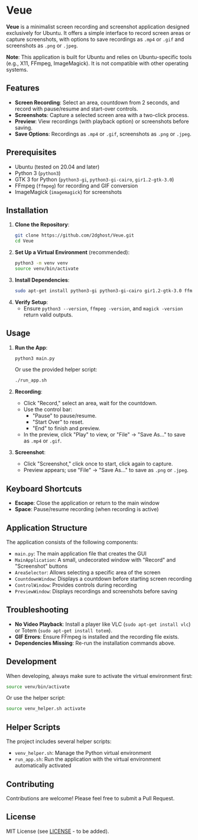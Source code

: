 # Veue

**Veue** is a minimalist screen recording and screenshot application designed exclusively for Ubuntu. It offers a simple interface to record screen areas or capture screenshots, with options to save recordings as `.mp4` or `.gif` and screenshots as `.png` or `.jpeg`.

**Note**: This application is built for Ubuntu and relies on Ubuntu-specific tools (e.g., X11, FFmpeg, ImageMagick). It is not compatible with other operating systems.

## Features
- **Screen Recording**: Select an area, countdown from 2 seconds, and record with pause/resume and start-over controls.
- **Screenshots**: Capture a selected screen area with a two-click process.
- **Preview**: View recordings (with playback option) or screenshots before saving.
- **Save Options**: Recordings as `.mp4` or `.gif`, screenshots as `.png` or `.jpeg`.

## Prerequisites
- Ubuntu (tested on 20.04 and later)
- Python 3 (`python3`)
- GTK 3 for Python (`python3-gi`, `python3-gi-cairo`, `gir1.2-gtk-3.0`)
- FFmpeg (`ffmpeg`) for recording and GIF conversion
- ImageMagick (`imagemagick`) for screenshots

## Installation
1. **Clone the Repository**:
   ```bash
   git clone https://github.com/2dghost/Veue.git
   cd Veue
   ```
2. **Set Up a Virtual Environment** (recommended):
   ```bash
   python3 -m venv venv
   source venv/bin/activate
   ```
3. **Install Dependencies**:
   ```bash
   sudo apt-get install python3-gi python3-gi-cairo gir1.2-gtk-3.0 ffmpeg imagemagick
   ```
4. **Verify Setup**:
   - Ensure `python3 --version`, `ffmpeg -version`, and `magick -version` return valid outputs.

## Usage
1. **Run the App**:
   ```bash
   python3 main.py
   ```
   Or use the provided helper script:
   ```bash
   ./run_app.sh
   ```

2. **Recording**:
   - Click "Record," select an area, wait for the countdown.
   - Use the control bar:
     - "Pause" to pause/resume.
     - "Start Over" to reset.
     - "End" to finish and preview.
   - In the preview, click "Play" to view, or "File" → "Save As..." to save as `.mp4` or `.gif`.

3. **Screenshot**:
   - Click "Screenshot," click once to start, click again to capture.
   - Preview appears; use "File" → "Save As..." to save as `.png` or `.jpeg`.

## Keyboard Shortcuts
- **Escape**: Close the application or return to the main window
- **Space**: Pause/resume recording (when recording is active)

## Application Structure
The application consists of the following components:
- `main.py`: The main application file that creates the GUI
- `MainApplication`: A small, undecorated window with "Record" and "Screenshot" buttons
- `AreaSelector`: Allows selecting a specific area of the screen
- `CountdownWindow`: Displays a countdown before starting screen recording
- `ControlWindow`: Provides controls during recording
- `PreviewWindow`: Displays recordings and screenshots before saving

## Troubleshooting
- **No Video Playback**: Install a player like VLC (`sudo apt-get install vlc`) or Totem (`sudo apt-get install totem`).
- **GIF Errors**: Ensure FFmpeg is installed and the recording file exists.
- **Dependencies Missing**: Re-run the installation commands above.

## Development
When developing, always make sure to activate the virtual environment first:
```bash
source venv/bin/activate
```
Or use the helper script:
```bash
source venv_helper.sh activate
```

## Helper Scripts
The project includes several helper scripts:
- `venv_helper.sh`: Manage the Python virtual environment
- `run_app.sh`: Run the application with the virtual environment automatically activated

## Contributing
Contributions are welcome! Please feel free to submit a Pull Request.

## License
MIT License (see [LICENSE](LICENSE) - to be added). 